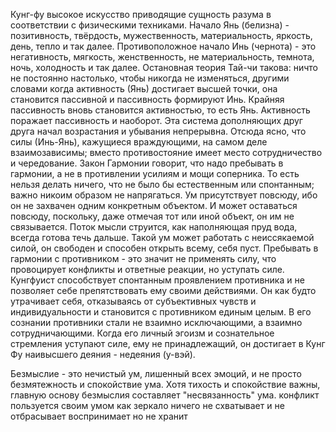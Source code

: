 Кунг-фу высокое искусство приводящие сущность разума в соответствии с физическими техниками. 
Начало Янь (белизна) -  позитивность, твёрдость, мужественность, материальность, яркость, день, тепло и так далее. Противоположное начало Инь (чернота) -  это негативность, мягкость, женственность, не материальность, темнота, ночь, холодность и так далее.
Остановная теория Тай-чи  такова: ничто не постоянно настолько, чтобы никогда не изменяться, другими словами когда активность (Янь) достигает высшей точки, она становится пассивной и пассивность формируют 
Инь. Крайняя пассивность вновь становится активностью, то есть Янь. Активность поражает пассивность и наоборот. Эта система дополняющих друг друга начал возрастания и убывания непрерывна. Отсюда ясно, что силы (Инь-Янь), кажущиеся враждующими, на самом деле взаимозависимы; вместо противостояние имеет место сотрудничество и чередование.
Закон Гармонии говорит, что надо пребывать в гармонии,  а не в противлении усилиям и мощи соперника. То есть нельзя делать ничего, что не было бы естественным или спонтанным; важно никоим образом не напрягаться.
Ум присутствует повсюду, ибо он не захвачен одним конкретным объектом. И может оставаться повсюду, поскольку, даже отмечая тот или иной объект, он им не связывается. Поток мысли струится, как наполняющая пруд вода, всегда готова течь дальше. Такой ум может работать с неиссякаемой силой, он свободен и способен открыть всему, себя пуст.
Пребывать в гармонии с противником - это значит не применять силу, что провоцирует конфликты и ответные реакции, но уступать силе. Кунгфуист способствует спонтанным проявлением противника и не позволяет себе препятствовать ему своими действиями. Он как будто утрачивает себя, отказываясь от субъективных чувств и индивидуальности и  становится с противником единым целым. В его сознании противники стали не взаимно исключающими, а взаимно сотрудничающими.
Когда его личный эгоизм и сознательное стремления уступают силе, ему не принадлежащий, он достигает в Кунг Фу наивысшего деяния - недеяния (у-вэй).

Безмыслие - это нечистый ум, лишенный всех эмоций, и не просто безмятежность и спокойствие ума. Хотя тихость и спокойствие важны, главную основу безмыслия составляет "несвязанность" ума. конфликт пользуется своим умом как зеркало ничего не схватывает и не отбрасывает воспринимает но не хранит







